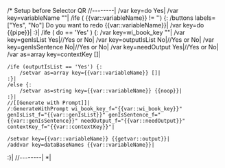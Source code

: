 /* Setup before Selector QR
//--------|
/var key=do Yes|
/var key=variableName ""|
/ife ( {{var::variableName}} != '') {:
	/buttons labels=["Yes", "No"] Do you want to redo {{var::variableName}}|
	/var key=do {{pipe}}|
:}|
/ife ( do == 'Yes' ) {:
	/var key=wi_book_key ""|
	/var key=genIsList Yes|//Yes or No|
	/var key=outputIsList No|//Yes or No|
	/var key=genIsSentence No|//Yes or No|
	/var key=needOutput Yes|//Yes or No|
	/var as=array key=contextKey []|
	
	
	/ife (outputIsList == 'Yes') {:
		/setvar as=array key={{var::variableName}} []|
	:}|
	/else {:
		/setvar as=string key={{var::variableName}} {{noop}}|
	:}|
	//[[Generate with Prompt]]|
	/:GenerateWithPrompt wi_book_key_f="{{var::wi_book_key}}" genIsList_f="{{var::genIsList}}" genIsSentence_f="{{var::genIsSentence}}" needOutput_f="{{var::needOutput}}" contextKey_f="{{var::contextKey}}"|
	
	/setvar key={{var::variableName}} {{getvar::output}}|
	/addvar key=dataBaseNames {{var::variableName}}|
:}|
//--------|
*|